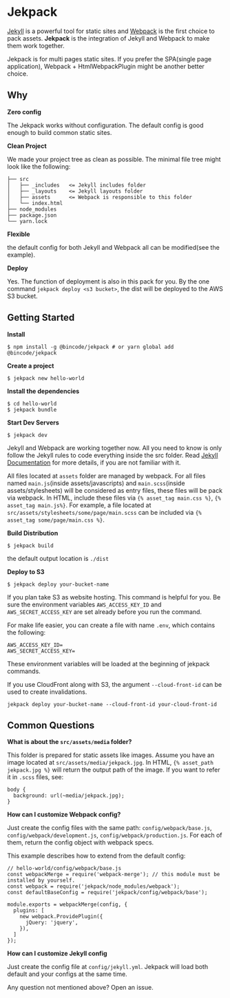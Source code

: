 # Jekpack

[Jekyll](https://jekyllrb.com/) is a powerful tool for static sites and 
[Webpack](https://webpack.js.org/) is the first choice to pack assets. 
**Jekpack** is the integration of Jekyll and Webpack to make them work together.

Jekpack is for multi pages static sites. 
If you prefer the SPA(single page application), 
Webpack + HtmlWebpackPlugin might be another better choice.

Why
---

**Zero config**

The Jekpack works without configuration. 
The default config is good enough to build common static sites.
  
**Clean Project**

We made your project tree as clean as possible. 
The minimal file tree might look like the following:

```
├── src             
│   ├── _includes   <= Jekyll includes folder
│   ├── _layouts    <= Jekyll layouts folder
│   ├── assets      <= Webpack is responsible to this folder
│   └── index.html
├── node_modules
├── package.json
└── yarn.lock
```

**Flexible**

the default config for both Jekyll and Webpack all can be modified(see the example).

**Deploy**

Yes. The function of deployment is also in this pack for you.
By the one command `jekpack deploy <s3 bucket>`, the dist will be deployed to the AWS S3 bucket.

Getting Started
---

**Install**

```
$ npm install -g @bincode/jekpack # or yarn global add @bincode/jekpack
```

**Create a project**

```
$ jekpack new hello-world
```

**Install the dependencies**

```
$ cd hello-world
$ jekpack bundle
``` 

**Start Dev Servers**

```
$ jekpack dev
```

Jekyll and Webpack are working together now.
All you need to know is only follow the Jekyll rules to code everything inside the src folder.
Read [Jekyll Documentation](https://jekyllrb.com/docs/pages/) for more details, if you are not familiar with it.

All files located at `assets` folder are managed by webpack.
For all files named `main.js`(inside assets/javascripts) and 
`main.scss`(inside assets/stylesheets) will be considered as entry files,
these files will be pack via webpack. 
In HTML, include these files via `{% asset_tag main.css %}`, `{% asset_tag main.js%}`.
For example, a file located at `src/assets/stylesheets/some/page/main.scss` can be included via `{% asset_tag some/page/main.css %}`. 


**Build Distribution**

```
$ jekpack build
```

the default output location is `./dist`

**Deploy to S3**

```
$ jekpack deploy your-bucket-name
```

If you plan take S3 as website hosting. This command is helpful for you.
Be sure the environment variables
`AWS_ACCESS_KEY_ID` and `AWS_SECRET_ACCESS_KEY` are set already before you run the command.

For make life easier, you can create a file with name `.env`, which contains the following:
```
AWS_ACCESS_KEY_ID=
AWS_SECRET_ACCESS_KEY=
```
These environment variables will be loaded at the beginning of jekpack commands.

If you use CloudFront along with S3,
the argument `--cloud-front-id` can be used to create invalidations. 
```
jekpack deploy your-bucket-name --cloud-front-id your-cloud-front-id
```

Common Questions
---

**What is about the `src/assets/media` folder?**

This folder is prepared for static assets like images.
Assume you have an image located at `src/assets/media/jekpack.jpg`.
In HTML, `{% asset_path jekpack.jpg %}` will return the output path of the image.
If you want to refer it in `.scss` files, see:
```
body {
  background: url(~media/jekpack.jpg);
}
```

**How can I customize Webpack config?**

Just create the config files with the same path:
`config/webpack/base.js`,
`config/webpack/development.js`,
`config/webpack/production.js`.
For each of them, return the config object with webpack specs.

This example describes how to extend from the default config:
```
// hello-world/config/webpack/base.js
const webpackMerge = require('webpack-merge'); // this module must be installed by yourself.
const webpack = require('jekpack/node_modules/webpack');
const defaultBaseConfig = require('jekpack/config/webpack/base');
 
module.exports = webpackMerge(config, {
  plugins: [
    new webpack.ProvidePlugin({
      jQuery: 'jquery',
    }),
  ]
});
```

**How can I customize Jekyll config**

Just create the config file at `config/jekyll.yml`.
Jekpack will load both default and your configs at the same time.

Any question not mentioned above? Open an issue.